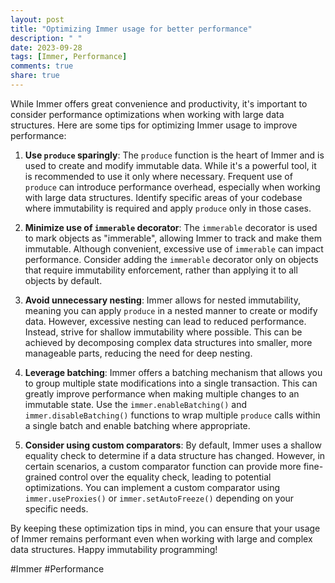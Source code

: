 ```yaml
---
layout: post
title: "Optimizing Immer usage for better performance"
description: " "
date: 2023-09-28
tags: [Immer, Performance]
comments: true
share: true
---
```


While Immer offers great convenience and productivity, it's important to consider performance optimizations when working with large data structures. Here are some tips for optimizing Immer usage to improve performance:

1. **Use `produce` sparingly**: The `produce` function is the heart of Immer and is used to create and modify immutable data. While it's a powerful tool, it is recommended to use it only where necessary. Frequent use of `produce` can introduce performance overhead, especially when working with large data structures. Identify specific areas of your codebase where immutability is required and apply `produce` only in those cases.

2. **Minimize use of `immerable` decorator**: The `immerable` decorator is used to mark objects as "immerable", allowing Immer to track and make them immutable. Although convenient, excessive use of `immerable` can impact performance. Consider adding the `immerable` decorator only on objects that require immutability enforcement, rather than applying it to all objects by default.

3. **Avoid unnecessary nesting**: Immer allows for nested immutability, meaning you can apply `produce` in a nested manner to create or modify data. However, excessive nesting can lead to reduced performance. Instead, strive for shallow immutability where possible. This can be achieved by decomposing complex data structures into smaller, more manageable parts, reducing the need for deep nesting.

4. **Leverage batching**: Immer offers a batching mechanism that allows you to group multiple state modifications into a single transaction. This can greatly improve performance when making multiple changes to an immutable state. Use the `immer.enableBatching()` and `immer.disableBatching()` functions to wrap multiple `produce` calls within a single batch and enable batching where appropriate.

5. **Consider using custom comparators**: By default, Immer uses a shallow equality check to determine if a data structure has changed. However, in certain scenarios, a custom comparator function can provide more fine-grained control over the equality check, leading to potential optimizations. You can implement a custom comparator using `immer.useProxies()` or `immer.setAutoFreeze()` depending on your specific needs.

By keeping these optimization tips in mind, you can ensure that your usage of Immer remains performant even when working with large and complex data structures. Happy immutability programming!

#Immer #Performance